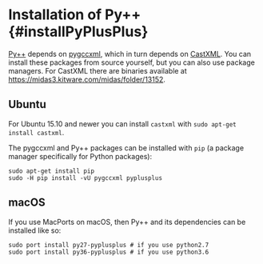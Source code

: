 # Installation of Py++ {#installPyPlusPlus}

[Py++](https://bitbucket.org/ompl/pyplusplus) depends on [pygccxml](https://github.com/gccxml/pygccxml), which in turn depends on [CastXML](https://github.com/CastXML/CastXML). You can install these packages from source yourself, but you can also use package managers. For CastXML there are binaries available at <https://midas3.kitware.com/midas/folder/13152>.

## Ubuntu

For Ubuntu 15.10 and newer you can install `castxml` with `sudo apt-get install castxml`.

The pygccxml and Py++ packages can be installed with `pip` (a package manager specifically for Python packages):

    sudo apt-get install pip
    sudo -H pip install -vU pygccxml pyplusplus

## macOS

If you use MacPorts on macOS, then Py++ and its dependencies can be installed like so:

    sudo port install py27-pyplusplus # if you use python2.7
    sudo port install py36-pyplusplus # if you use python3.6
